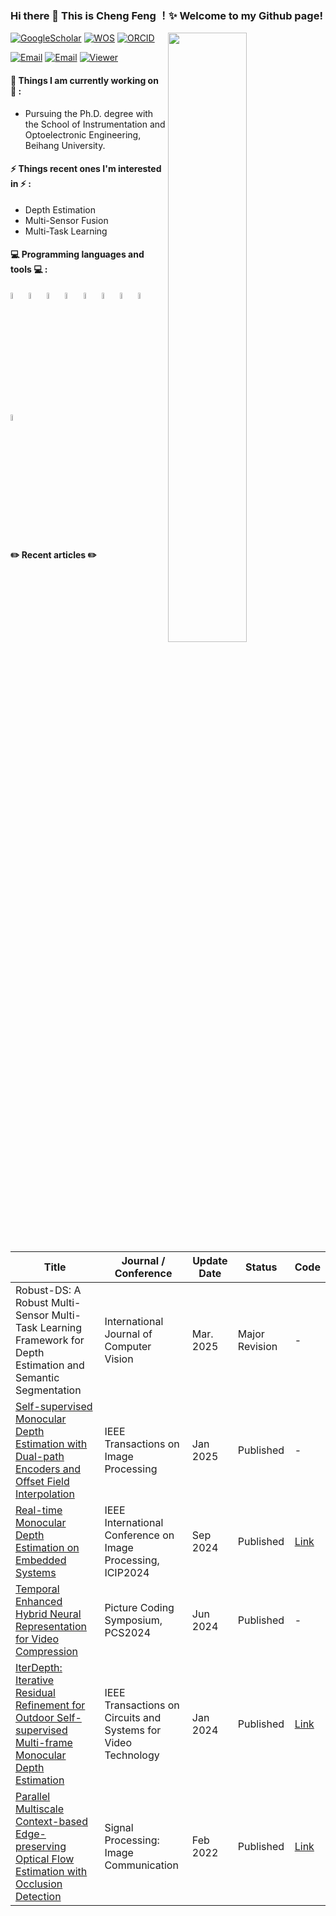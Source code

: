### Hi there 👋 This is Cheng Feng ！✨ Welcome to my Github page! 
 <img width="50%" align="right" src="https://github-readme-stats.vercel.app/api?username=Ecalpal&show_icons=true&hide_border=true" />

[![GoogleScholar](https://img.shields.io/badge/-GoogleScholar-blue?style=flat&logo=GoogleScholar&logoColor=white)](https://scholar.google.com/citations?hl=en&user=7DWAC44AAAAJ)
[![WOS](https://img.shields.io/badge/-WOS-blueviolet?style=flat&logo=GoogleScholar&logoColor=white)](https://www.webofscience.com/wos/author/record/38693185)
[![ORCID](https://img.shields.io/badge/-ORCID-brightgreen?style=flat&logo=ORCID&logoColor=white)](https://orcid.org/0000-0001-5941-1240)

[![Email](https://img.shields.io/badge/Email-BUAA-blue?style=flat&logo=Gmail&logoColor=white)](mailto:fengcheng@buaa.edu.cn)
[![Email](https://img.shields.io/badge/Email-163-red?style=flat&logo=Gmail&logoColor=white)](mailto:fengcheng00016@163.com)
[![Viewer](https://komarev.com/ghpvc/?username=Ecalpal&label=Profile%20views&color=0e75b6&style=flat)]()



 
<!-- <img align="right" alt="img" src="https://github.com/zhanglina94/zhanglina94/blob/main/img/pic.jpg" width="50%" height="auto" /> -->
 
 
#### 🌱 Things I am currently working on 🌱 : 
- Pursuing the Ph.D. degree with the School of Instrumentation and Optoelectronic Engineering, Beihang University.
 
 
#### ⚡ Things recent ones I'm interested in ⚡ : 
- Depth Estimation
- Multi-Sensor Fusion
- Multi-Task Learning

#### :computer: Programming languages and tools :computer: : 
<p>
<code><img width="5%" src="https://cdn.sanity.io/images/s18ewfw4/staging/fc80839e7ab722d60ec24fcf82bb67fea5864cd2-40x40.svg"></code>
<code><img width="5%" src="https://cdn.sanity.io/images/s18ewfw4/staging/bfae48b908bddb0e47bf43026645124ef4970fb6-40x40.svg"></code>
<code><img width="5%" src="https://cdn.sanity.io/images/s18ewfw4/staging/242f87166d9423e0b88c909cdb028ffe002d3bb2-40x40.svg"></code>
<code><img width="5%" src="https://cdn.sanity.io/images/s18ewfw4/staging/ffe48c6e3e31ef4ceb7fe1a4fe64f53ce27ab851-40x40.svg"></code>
<code><img width="5%" src="https://cdn.sanity.io/images/s18ewfw4/staging/e936f3191aa5f0c020ff952ed2285204604ff5ae-40x40.svg"></code>
<code><img width="5%" src="https://cdn.sanity.io/images/s18ewfw4/staging/b8474bddb4f5858f3073afd6da8132ca065fad83-40x40.svg"></code>
<code><img width="5%" src="https://cdn.sanity.io/images/s18ewfw4/staging/0fc7a75d0a29927e96814bad5c59d88f009cbd94-40x40.svg"></code>
<code><img width="5%" src="https://cdn.sanity.io/images/s18ewfw4/staging/a90b81ffe9a142af1b1c6c659749cf96ef35761a-40x40.svg"></code>
<code><img width="5%" src="https://cdn.sanity.io/images/s18ewfw4/staging/17366fca422ca995b48a0b49475adecbab5e282b-40x40.svg"></code> 
</p>

#### ✏️ Recent articles ✏️

| Title | Journal / Conference | Update Date | Status | Code |
| ----- | -------------------- | ----------- | ------ | ---- |
| Robust-DS: A Robust Multi-Sensor Multi-Task Learning Framework for Depth Estimation and Semantic Segmentation | International Journal of Computer Vision | Mar. 2025 | Major Revision | - |
| [Self-supervised Monocular Depth Estimation with Dual-path Encoders and Offset Field Interpolation](https://ieeexplore.ieee.org/document/10857948) | IEEE Transactions on Image Processing | Jan 2025 | Published | - |
| [Real-time Monocular Depth Estimation on Embedded Systems](https://ieeexplore.ieee.org/document/10648152) | IEEE International Conference on Image Processing, ICIP2024 | Sep 2024 | Published | [Link](https://github.com/Ecalpal/RT-MonoDepth) |
| [Temporal Enhanced Hybrid Neural Representation for Video Compression](https://ieeexplore.ieee.org/document/10566352) | Picture Coding Symposium, PCS2024 | Jun 2024 | Published | - |
| [IterDepth: Iterative Residual Refinement for Outdoor Self-supervised Multi-frame Monocular Depth Estimation](https://ieeexplore.ieee.org/document/10147244) | IEEE Transactions on Circuits and Systems for Video Technology | Jan 2024 | Published | [Link](https://github.com/Ecalpal/IterDepth) |
| [Parallel Multiscale Context-based Edge-preserving Optical Flow Estimation with Occlusion Detection](https://www.sciencedirect.com/science/article/abs/pii/S0923596521002770) | Signal Processing: Image Communication | Feb 2022 | Published | [Link](https://github.com/PCwenyue/PMC-PWC)|



<!-- - If you want to know more, please refer to the my [website](https://ecalpal.github.io). 🚀 *coming soon* -->
